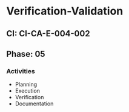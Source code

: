 # Verification-Validation

## CI: CI-CA-E-004-002
## Phase: 05

### Activities
- Planning
- Execution
- Verification
- Documentation
